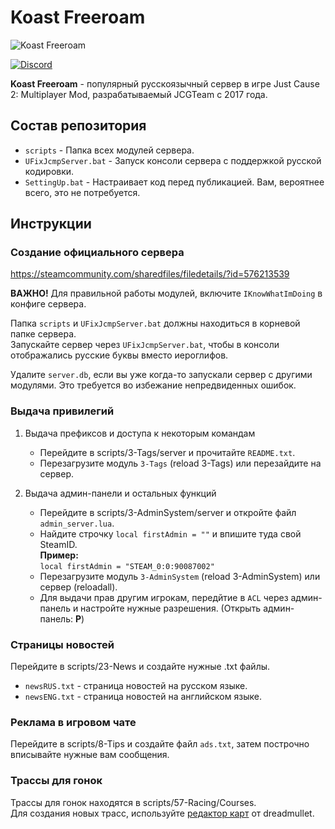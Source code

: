 # Koast Freeroam
![Koast Freeroam](https://i.imgur.com/Pg5QXZU.jpg)

[![Discord](https://img.shields.io/badge/Discord-Koast_Freeroam-5765ec?logo=discord&logoColor=white)](https://discord.com/invite/vzew9mDpYn)

**Koast Freeroam** - популярный русскоязычный сервер в игре Just Cause 2: Multiplayer Mod, разрабатываемый JCGTeam с 2017 года.

## Состав репозитория
* `scripts` - Папка всех модулей сервера.
* `UFixJcmpServer.bat` - Запуск консоли сервера с поддержкой русской кодировки.
* `SettingUp.bat` - Настраивает код перед публикацией. Вам, вероятнее всего, это не потребуется.

## Инструкции
### Создание официального сервера
https://steamcommunity.com/sharedfiles/filedetails/?id=576213539

**ВАЖНО!** Для правильной работы модулей, включите `IKnowWhatImDoing` в конфиге сервера.

Папка `scripts` и `UFixJcmpServer.bat` должны находиться в корневой папке сервера.\
Запускайте сервер через `UFixJcmpServer.bat`, чтобы в консоли отображались русские буквы вместо иероглифов.

Удалите `server.db`, если вы уже когда-то запускали сервер с другими модулями. Это требуется во избежание непредвиденных ошибок.

### Выдача привилегий
1. Выдача префиксов и доступа к некоторым командам
    - Перейдите в scripts/3-Tags/server и прочитайте `README.txt`.
    - Перезагрузите модуль `3-Tags` (reload 3-Tags) или перезайдите на сервер.

2. Выдача админ-панели и остальных функций
    - Перейдите в scripts/3-AdminSystem/server и откройте файл `admin_server.lua`.
    - Найдите строчку `local firstAdmin = ""` и впишите туда свой SteamID.\
**Пример:**\
```local firstAdmin = "STEAM_0:0:90087002"```
    - Перезагрузите модуль `3-AdminSystem` (reload 3-AdminSystem) или сервер (reloadall).
    - Для выдачи прав другим игрокам, передйтие в `ACL` через админ-панель и настройте нужные разрешения. (Открыть админ-панель: **P**)

### Страницы новостей
Перейдите в scripts/23-News и создайте нужные .txt файлы.
* `newsRUS.txt` - страница новостей на русском языке.
* `newsENG.txt` - страница новостей на английском языке.

### Реклама в игровом чате
Перейдите в scripts/8-Tips и создайте файл `ads.txt`, затем построчно вписывайте нужные вам сообщения.

### Трассы для гонок
Трассы для гонок находятся в scripts/57-Racing/Courses.\
Для создания новых трасс, используйте [редактор карт](https://github.com/dreadmullet/JC2-MP-MapEditor "JC2-MP-MapEditor") от dreadmullet.
